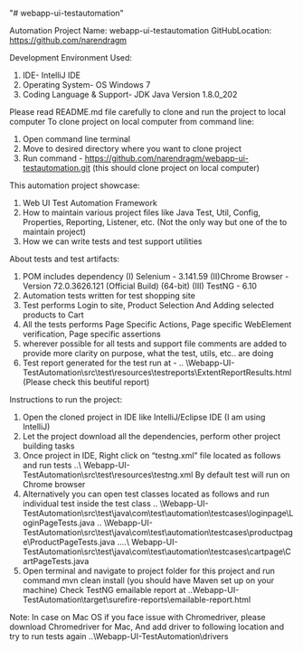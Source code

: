 "# webapp-ui-testautomation"

Automation Project Name: webapp-ui-testautomation
GitHubLocation: https://github.com/narendragm

Development Environment Used:
1) IDE- IntelliJ IDE
2) Operating System- OS Windows 7
3) Coding Language & Support- JDK Java Version 1.8.0_202

Please read README.md file carefully to clone and run the project to local computer
To clone project on local computer from command line:
1) Open command line terminal
2) Move to desired directory where you want to clone project
3) Run command -
https://github.com/narendragm/webapp-ui-testautomation.git
(this should clone project on local computer)

This automation project showcase:
1) Web UI  Test Automation Framework
2) How to maintain various project files like Java Test, Util, Config, Properties, Reporting, Listener, etc.
(Not the only way but one of the to maintain project)
3) How we can write tests and test support utilities

About tests and test artifacts:
1) POM includes dependency
(I) Selenium  - 3.141.59
(II)Chrome Browser - Version 72.0.3626.121 (Official Build) (64-bit)
(III) TestNG - 6.10
1) Automation tests written for test shopping site
2) Test performs Login to site, Product Selection And Adding selected products to Cart
3) All the tests performs Page Specific Actions, Page specific WebElement verification, Page specific assertions
4) wherever possible for all tests and support file comments are added to provide more clarity on purpose, what the test, utils, etc.. are doing
5) Test report generated for the test run at -
.. \Webapp-UI-TestAutomation\src\test\resources\testreports\ExtentReportResults.html (Please check this beutiful report)

Instructions to run the project:
1) Open the cloned project in IDE like IntelliJ/Eclipse IDE (I am using IntelliJ)
2) Let the project download all the dependencies, perform other project building tasks
3) Once project in IDE, Right click on “testng.xml” file located as follows and run tests
..\ Webapp-UI-TestAutomation\src\test\resources\testng.xml
By default test will run on Chrome browser
4) Alternatively you can open test classes located as follows and run individual test inside the test class
.. \Webapp-UI-TestAutomation\src\test\java\com\test\automation\testcases\loginpage\LoginPageTests.java
.. \Webapp-UI-TestAutomation\src\test\java\com\test\automation\testcases\productpage\ProductPageTests.java
….\ Webapp-UI-TestAutomation\src\test\java\com\test\automation\testcases\cartpage\CartPageTests.java
5) Open terminal and navigate to project folder for this project and run command
mvn clean install (you should have Maven set up on your machine)
Check TestNG emailable report at
..Webapp-UI-TestAutomation\target\surefire-reports\emailable-report.html

Note: In case on Mac OS if you face issue with Chromedriver, please download Chromedriver for Mac,
And add driver to following location and try to run tests again
..\Webapp-UI-TestAutomation\drivers
